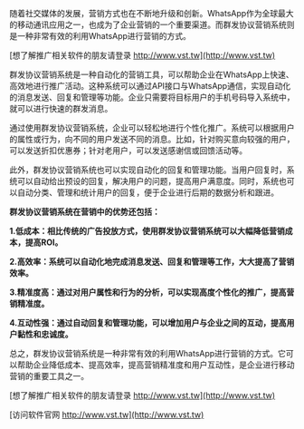 随着社交媒体的发展，营销方式也在不断地升级和创新。WhatsApp作为全球最大的移动通讯应用之一，也成为了企业营销的一个重要渠道。而群发协议营销系统则是一种非常有效的利用WhatsApp进行营销的方式。

[想了解推广相关软件的朋友请登录 http://www.vst.tw](http://www.vst.tw)

群发协议营销系统是一种自动化的营销工具，可以帮助企业在WhatsApp上快速、高效地进行推广活动。这种系统可以通过API接口与WhatsApp通信，实现自动化的消息发送、回复和管理等功能。企业只需要将目标用户的手机号码导入系统中，就可以进行快速的群发消息。

通过使用群发协议营销系统，企业可以轻松地进行个性化推广。系统可以根据用户的属性或行为，向不同的用户发送不同的消息。比如，针对购买意向较强的用户，可以发送折扣优惠券；针对老用户，可以发送感谢信或回馈活动等。

此外，群发协议营销系统也可以实现自动化的回复和管理功能。当用户回复时，系统可以自动给出预设的回复，解决用户的问题，提高用户满意度。同时，系统也可以自动分类、管理和统计用户的回复，便于企业进行后期的数据分析和跟进。

**群发协议营销系统在营销中的优势还包括：**

**1.低成本：相比传统的广告投放方式，使用群发协议营销系统可以大幅降低营销成本，提高ROI。**

**2.高效率：系统可以自动化地完成消息发送、回复和管理等工作，大大提高了营销效率。**

**3.精准度高：通过对用户属性和行为的分析，可以实现高度个性化的推广，提高营销精准度。**

**4.互动性强：通过自动回复和管理功能，可以增加用户与企业之间的互动，提高用户黏性和忠诚度。**

总之，群发协议营销系统是一种非常有效的利用WhatsApp进行营销的方式。它可以帮助企业降低成本、提高效率，提高营销精准度和用户互动性，是企业进行移动营销的重要工具之一。

[想了解推广相关软件的朋友请登录 http://www.vst.tw](http://www.vst.tw)


[访问软件官网 http://www.vst.tw](http://www.vst.tw)
